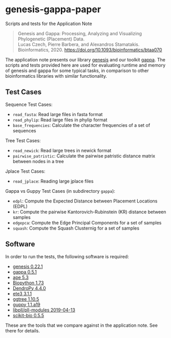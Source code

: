 # genesis-gappa-paper
Scripts and tests for the Application Note

> Genesis and Gappa: Processing, Analyzing and Visualizing Phylogenetic (Placement) Data.<br />
> Lucas Czech, Pierre Barbera, and Alexandros Stamatakis.<br />
> Bioinformatics, 2020. https://doi.org/10.1093/bioinformatics/btaa070<br />
<!-- > bioRxiv, 2019. https://doi.org/10.1101/647958<br />-->

The application note presents our library [genesis](https://github.com/lczech/genesis) and our toolkit [gappa](https://github.com/lczech/gappa). The scripts and tests provided here are used for evaluating runtime and memory of genesis and gappa for some typical tasks, in comparison to other bioinformatics libraries with similar functionality.

## Test Cases

Sequence Test Cases:

 - `read_fasta`: Read large files in fasta format
 - `read_phylip`: Read large files in phylip format
 - `base_frequencies`: Calculate the character frequencies of a set of sequences
 
Tree Test Cases:

 - `read_newick`: Read large trees in newick format
 - `pairwise_patristic`: Calculate the pairwise patristic distance matrix between nodes in a tree

Jplace Test Cases:

 - `read_jplace`: Reading large jplace files
 
Gappa vs Guppy Test Cases (in subdirectory `gappa`):

 - `edpl`: Compute the Expected Distance between Placement Locations (EDPL)
 - `kr`: Compute the pairwise Kantorovich-Rubinstein (KR) distance between samples
 - `edgepca`: Compute the Edge Principal Components for a set of samples
 - `squash`: Compute the Squash Clusternig for a set of samples

## Software

In order to run the tests, the following software is required:

 - [genesis 0.22.1](https://github.com/lczech/genesis/releases/tag/v0.22.1)
 - [gappa 0.5.1](https://github.com/lczech/gappa/releases/tag/v0.5.1)
 - [ape 5.3](https://cran.r-project.org/web/packages/ape/index.html)
 - [Biopython 1.73](https://biopython.org/)
 - [DendroPy 4.4.0](https://dendropy.org/)
 - [ete3 3.1.1](http://etetoolkit.org/)
 - [ggtree 1.10.5](https://github.com/GuangchuangYu/ggtree)
 - [guppy 1.1.a19](http://matsen.github.io/pplacer/generated_rst/guppy.html)
 - [libpll/pll-modules 2019-04-13](https://github.com/ddarriba/pll-modules)
 - [scikit-bio 0.5.5](http://scikit-bio.org/)
 
These are the tools that we compare against in the application note. See there for details.
